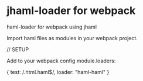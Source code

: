 # jhaml-loader for webpack
haml-loader for webpack using jhaml

Import haml files as modules in your webpack project.

// SETUP

Add to your webpack config module.loaders:

{ test: /\.html\.haml$/, loader: "haml-haml" }

